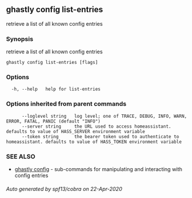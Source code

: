 ## ghastly config list-entries

retrieve a list of all known config entries

### Synopsis

retrieve a list of all known config entries

```
ghastly config list-entries [flags]
```

### Options

```
  -h, --help   help for list-entries
```

### Options inherited from parent commands

```
      --loglevel string   log level; one of TRACE, DEBUG, INFO, WARN, ERROR, FATAL, PANIC (default "INFO")
      --server string     the URL used to access homeassistant. defaults to value of HASS_SERVER environment variable
      --token string      the bearer token used to authenticate to homeassistant. defaults to value of HASS_TOKEN environment variable
```

### SEE ALSO

* [ghastly config](ghastly_config.md)	 - sub-commands for manipulating and interacting with config entries

###### Auto generated by spf13/cobra on 22-Apr-2020
